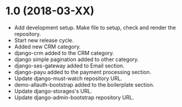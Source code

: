 1.0 (2018-03-XX)
================
- Add development setup. Make file to setup, check and render the repository.
- Start new release cycle.
- Added new CRM category.
- django-crm added to the CRM category.
- django simple pagination added to other category.
- django-ses-gateway added to Email section.
- django-payu added to the payment processing section.
- Update django-must-watch repository URL.
- demo-allauth-bootstrap added to the boilerplate section.
- Update django-storages's URL.
- Update django-admin-bootstrap repository URL.
